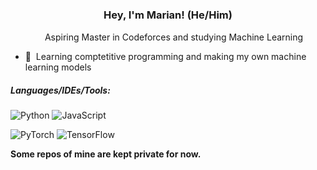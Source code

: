 ### <p align="center"> Hey, I'm Marian! (He/Him)</p>

<p align="center">
  <img src="https://media.tenor.com/4nqosyU76HsAAAAC/cat-groove.gif" width="15px">
  Aspiring Master in Codeforces and studying Machine Learning
</p>


- 🤖 &nbsp;Learning comptetitive programming and making my own machine learning models


##### Languages/IDEs/Tools:

![Python](https://img.shields.io/badge/-Python-black?style=flat-square&logo=python)
![JavaScript](https://img.shields.io/badge/-JavaScript-black?style=flat-square&logo=javascript)


![PyTorch](https://img.shields.io/badge/-PyTorch-black?style=flat-square&logo=pytorch)
![TensorFlow](https://img.shields.io/badge/-TensorFlow-black?style=flat-square&logo=tensorflow)




**Some repos of mine are kept private for now.**
